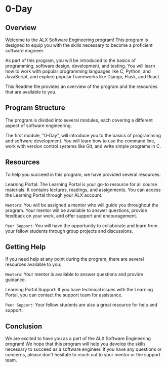 # 0-Day
## Overview
Welcome to the ALX Software Engineering program! This program is designed to equip you with the skills necessary to become a proficient software engineer.

As part of this program, you will be introduced to the basics of programming, software design, development, and testing. You will learn how to work with popular programming languages like C, Python, and JavaScript, and explore popular frameworks like Django, Flask, and React.

This Readme file provides an overview of the program and the resources that are available to you.

## Program Structure
The program is divided into several modules, each covering a different aspect of software engineering.

The first module, "0-Day", will introduce you to the basics of programming and software development. You will learn how to use the command line, work with version control systems like Git, and write simple programs in C.

## Resources
To help you succeed in this program, we have provided several resources:

Learning Portal: The Learning Portal is your go-to resource for all course materials. It contains lectures, readings, and assignments. You can access the Learning Portal through your ALX account.

`Mentors`: You will be assigned a mentor who will guide you throughout the program. Your mentor will be available to answer questions, provide feedback on your work, and offer support and encouragement.

`Peer Support`: You will have the opportunity to collaborate and learn from your fellow students through group projects and discussions.

## Getting Help
If you need help at any point during the program, there are several resources available to you:

`Mentors`: Your mentor is available to answer questions and provide guidance.

Learning Portal Support: If you have technical issues with the Learning Portal, you can contact the support team for assistance.

`Peer Support`: Your fellow students are also a great resource for help and support.

## Conclusion
We are excited to have you as a part of the ALX Software Engineering program! We hope that this program will help you develop the skills necessary to succeed as a software engineer. If you have any questions or concerns, please don't hesitate to reach out to your mentor or the support team.
